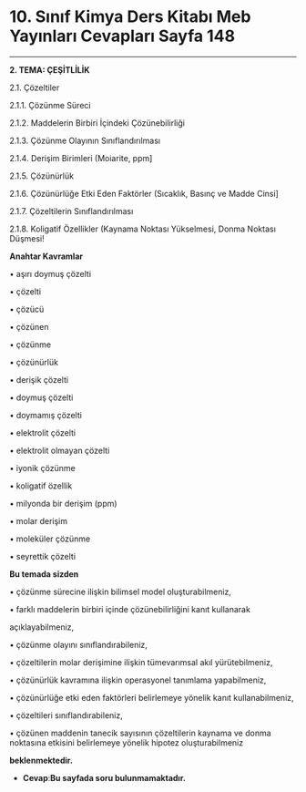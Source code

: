 # 10. Sınıf Kimya Ders Kitabı Meb Yayınları Cevapları Sayfa 148

---

**2. TEMA: ÇEŞİTLİLİK**

2.1. Çözeltiler

 2.1.1. Çözünme Süreci

 2.1.2. Maddelerin Birbiri İçindeki Çözünebilirliği

 2.1.3. Çözünme Olayının Sınıflandırılması

 2.1.4. Derişim Birimleri (Moiarite, ppm]

 2.1.5. Çözünürlük

 2.1.6. Çözünürlüğe Etki Eden Faktörler (Sıcaklık, Basınç ve Madde Cinsi]

 2.1.7. Çözeltilerin Sınıflandırılması

 2.1.8. Koligatif Özellikler (Kaynama Noktası Yükselmesi, Donma Noktası Düşmesi!

**Anahtar Kavramlar**

• aşırı doymuş çözelti

 • çözelti

 • çözücü

 • çözünen

 • çözünme

 • çözünürlük

 • derişik çözelti

 • doymuş çözelti

 • doymamış çözelti

 • elektrolit çözelti

 • elektrolit olmayan çözelti

 • iyonik çözünme

 • koligatif özellik

 • milyonda bir derişim (ppm)

 • molar derişim

 • moleküler çözünme

 • seyrettik çözelti

**Bu temada sizden**

 • çözünme sürecine ilişkin bilimsel model oluşturabilmeniz,

 • farklı maddelerin birbiri içinde çözünebilirliğini kanıt kullanarak

 açıklayabilmeniz,

 • çözünme olayını sınıflandırabileniz,

 • çözeltilerin molar derişimine ilişkin tümevarımsal akıl yürütebilmeniz,

 • çözünürlük kavramına ilişkin operasyonel tanımlama yapabilmeniz,

 • çözünürlüğe etki eden faktörleri belirlemeye yönelik kanıt kullanabilmeniz,

 • çözeltileri sınıflandırabileniz,

 • çözünen maddenin tanecik sayısının çözeltilerin kaynama ve donma noktasına etkisini belirlemeye yönelik hipotez oluşturabilmeniz

**beklenmektedir.**

-   **Cevap**:**Bu sayfada soru bulunmamaktadır.**